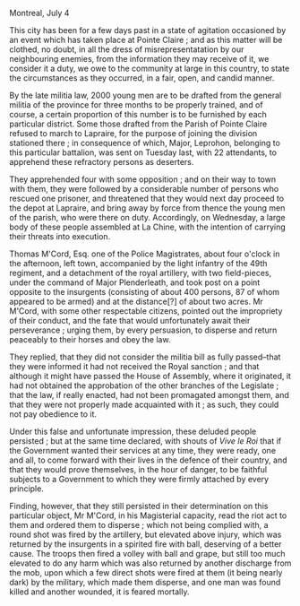 Montreal, July 4This city has been for a few days past in a state of agitation occasioned by an event which has taken place at Pointe Claire ; and as this matter will be clothed, no doubt, in all the dress of misrepresentatation by our neighbouring enemies, from the information they may receive of it, we consider it a duty, we owe to the community at large in this country, to state the circumstances as they occurred, in a fair, open, and candid manner.By the late militia law, 2000 young men are to be drafted from the general militia of the province for three months to be properly trained, and of course, a certain proportion of this number is to be furnished by each particular district. Some those drafted from the Parish of Pointe Claire refused to march to Lapraire, for the purpose of joining the division stationed there ; in consequence of which, Major, Leprohon, belonging to this particular battalion, was sent on Tuesday last, with 22 attendants, to apprehend these refractory persons as deserters.They apprehended four with some opposition ; and on their way to town with them, they were followed by a considerable number of persons who rescued one prisoner, and threatened that they would next day proceed to the depot at Lapraire, and bring away by force from thence the young men of the parish, who were there on duty. Accordingly, on Wednesday, a large body of these people assembled at La Chine, with the intention of carrying their threats into execution.Thomas M'Cord, Esq. one of the Police Magistrates, about four o'clock in the afternoon, left town, accompanied by the light infantry of the 49th regiment, and a detachment of the royal artillery, with two field-pieces, under the command of Major Plenderleath, and took post on a point opposite to the insurgents (consisting of about 400 persons, 87 of whom appeared to be armed) and at the distance[?] of about two acres. Mr M'Cord, with some other respectable citizens, pointed out the impropriety of their conduct, and the fate that would unfortunately await their perseverance ; urging them, by every persuasion, to disperse and return peaceably to their horses and obey the law.They replied, that they did not consider the militia bill as fully passed–that they were informed it had not received the Royal sanction ; and that although it might have passed the House of Assembly, where it originated, it had not obtained the approbation of the other branches of the Legislate ; that the law, if really enacted, had not been promagated amongst them, and that they were not properly made acquainted with it ; as such, they could not pay obedience to it.Under this false and unfortunate impression, these deluded people persisted ; but at the same time declared, with shouts of *Vive le Roi*  that if the Government wanted their services at any time, they were ready, one and all, to come forward with their lives in the defence of their country, and that they would prove themselves, in the hour of danger, to be faithful subjects to a Government to which they were firmly attached by every principle.Finding, however, that they still persisted in their determination on this particular object, Mr M'Cord, in his Magisterial capacity, read the riot act to them and ordered them to disperse ; which not being complied with, a round shot was fired by the artillery, but elevated above injury, which was returned by the insurgents in a spirited fire with ball, deserving of a better cause. The troops then fired a volley with ball and grape, but still too much elevated to do any harm which was also returned by another discharge from the mob, upon which a few direct shots were fired at them (it being nearly dark) by the military, which made them disperse, and one man was found killed and another wounded, it is feared mortally.